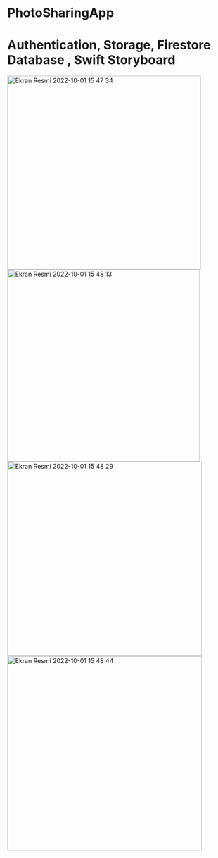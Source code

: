 # PhotoSharingApp
# Authentication, Storage, Firestore Database , Swift Storyboard

<img width="440" alt="Ekran Resmi 2022-10-01 15 47 34" src="https://user-images.githubusercontent.com/79324281/193410454-794cf5fc-3c33-4b35-9093-d16fbde16156.png">
<img width="437" alt="Ekran Resmi 2022-10-01 15 48 13" src="https://user-images.githubusercontent.com/79324281/193410496-7b65a3d9-5955-4a85-8188-a4693dfcc036.png">
<img width="442" alt="Ekran Resmi 2022-10-01 15 48 29" src="https://user-images.githubusercontent.com/79324281/193410463-829858c1-355c-49b9-9f39-62266e326fba.png">
<img width="442" alt="Ekran Resmi 2022-10-01 15 48 44" src="https://user-images.githubusercontent.com/79324281/193410464-c9f66008-dab9-430f-b96f-5595c4557555.png">
